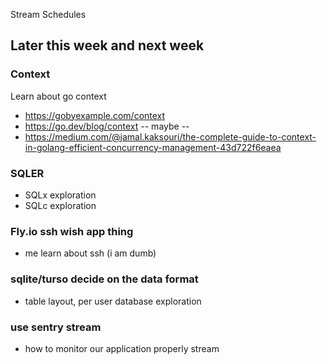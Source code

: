 Stream Schedules

## Later this week and next week
### Context
Learn about go context
* https://gobyexample.com/context
* https://go.dev/blog/context
-- maybe --
* https://medium.com/@jamal.kaksouri/the-complete-guide-to-context-in-golang-efficient-concurrency-management-43d722f6eaea

### SQLER
* SQLx exploration
* SQLc exploration

### Fly.io ssh wish app thing
* me learn about ssh (i am dumb)

### sqlite/turso decide on the data format
* table layout, per user database exploration

### use sentry stream
* how to monitor our application properly stream
